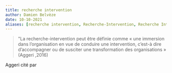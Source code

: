 ```yaml
---
title: recherche intervention
author: Damien Belvèze
date: 10-10-2021
aliases: [recherche intervention, Recherche-Intervention, Recherche Intervention]
---
```


>"La recherche-intervention peut être définie comme « une immersion dans l’organisation en vue de conduire une intervention, c’est-à dire d’accompagner ou de susciter une transformation des organisations » (Aggeri ,2016)

Aggeri cité par 